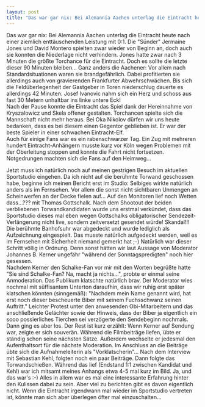 ```yaml
---
layout: post
title: "Das war gar nix: Bei Alemannia Aachen unterlag die Eintracht heute nach einer ziemlich enttäuschenden Leistung mit 0:1."
---
```


Das war gar nix: Bei Alemannia Aachen unterlag die Eintracht heute nach einer ziemlich enttäuschenden Leistung mit 0:1. Die "Sünder" Jermaine Jones und David Montero spielten zwar wieder von Beginn an, doch auch sie konnten die Niederlage nicht verhindern. Jones hatte zwar nach 3 Minuten die größte Torchance für die Eintracht. Doch es sollte die letzte dieser 90 Minuten bleiben... Ganz anders die Aachener: Vor allem nach Standardsituationen waren sie brandgefährlich. Dabei profitierten sie allerdings auch von gravierenden Frankfurter Abwehrschwächen. Bis sich die Feldüberlegenheit der Gastgeber in Toren niederschlug dauerte es allerdings 42 Minuten. Josef Ivanovic nahm sich ein Herz und schoss aus fast 30 Metern unhaltbar ins linke untere Eck!  
Nach der Pause konnte die Eintracht das Spiel dank der Hereinnahme von Kryszalowicz und Skela offener gestalten. Torchancen spielte sich die Mannschaft nicht mehr heraus. Bei Oka Nikolov dürfen wir uns heute bedanken, dass es bei diesem einen Gegentor geblieben ist. Er war der beste Spieler in einer schwachen Eintracht-Elf.  
Auch für einige Fans war es ein rabenschwarzer Tag. Ein Zug mit mehreren hundert Eintracht-Anhängern musste kurz vor Köln wegen Problemen mit der Oberleitung stoppen und konnte die Fahrt nicht fortsetzen. Notgedrungen machten sich die Fans auf den Heimweg...  
  
Jetzt muss ich natürlich noch auf meinen gestrigen Besuch im aktuellen Sportstudio eingehen. Da ich nicht auf die berühmte Torwand geschossen habe, beginne ich meinen Bericht erst im Studio: Selbiges wirkte natürlich anders als im Fernsehen. Vor allem die sonst nicht sichtbaren Unmengen an Scheinwerfen an der Decke fielen auf... Auf den Monitoren lief noch Wetten dass...??? mit Thomas Gottschalk. Nach dem Shootout der beiden verbliebenen Torwandkandidaten wurde uns erstmal verkündet, dass das Sportstudio dieses mal eben wegen Gottschalks obligatorischer Sendezeit-Verlängerung nicht live, sondern zeitversetzt gesendet würde! Skandal!!! Die berühmte Banhofsuhr war abgedeckt und wurde lediglich als Aufzeichnung eingespielt. Das musste natürlich aufgedeckt werden, weil es im Fernsehen mit Sicherheit niemand gemerkt hat ;-) Natürlich war dieser Schritt völlig in Ordnung. Denn sonst hätten wir laut Aussage von Moderator Johannes B. Kerner ungefähr "während der Sonntagspredigten" noch hier gesessen.  
Nachdem Kerner den Schalke-Fan vor mir mit den Worten begrüßte hatte "Sie sind Schalke-Fan? Na, macht ja nichts...", probte er einmal seine Anmoderation. Das Publikum klatschte natürlich brav. Der Moderator wies nochmal mit süffisantem Unterton daraufhin, dass wir ruhig erst später klatschen könnten (sinngemäß): "Nachdem mein Name genannt wird, hat erst noch dieser bescheuerte Biber mit seinem Fuchsschwanz seinen Auftritt." Leichter Protest unter den anwesenden Obi-Mitarbeitern und das anschließende Gelächter sowie der Hinweis, dass der Biber ja eigentlich ein sooo possierliches Tierchen sei verzögerte den Sendebeginn nochmals. Dann ging es aber los. Der Rest ist kurz erzählt: Wenn Kerner auf Sendung war, zeigte er sich souverän. Während die Filmbeiträge liefen, übte er ständig schon seine nächsten Sätze. Außerdem wechselte er jedesmal den Aufenthaltsort für die nächste Moderation. Im Anschluss an die Beiträge übte sich die Aufnahmeleiterin als "Vorklatscherin"... Nach dem Interview mit Sebastian Kehl, folgten noch ein paar Beiträge. Dann folgte das Torwandschießen. Während das lief (Endstand 1:1 zwischen Kandidat und Kehl) war ich mitsamt meines Anhangs etwa 4-5 mal kurz im Bild. Ja, und das war's :-) Alles in allem war es mal eine interessante Erfahrung hinter den Kulissen dabei zu sein. Aber viel zu berichten gibt es davon eigentlich nicht. Wenn die Eintracht irgendwann mal wieder im Sportstudio vertreten ist, könnte man sich aber überlegen öfter mal einzuschalten...
